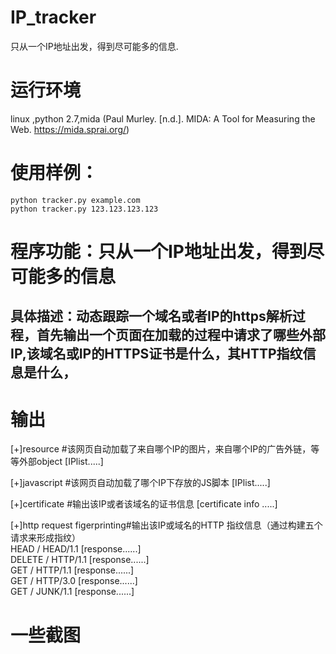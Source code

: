 # IP_tracker
只从一个IP地址出发，得到尽可能多的信息.
# 运行环境
linux ,python 2.7,mida	(Paul Murley. [n.d.]. MIDA: A Tool for Measuring the Web. https://mida.sprai.org/)

# 使用样例：
	python tracker.py example.com
	python tracker.py 123.123.123.123

# 程序功能：只从一个IP地址出发，得到尽可能多的信息

## 具体描述：动态跟踪一个域名或者IP的https解析过程，首先输出一个页面在加载的过程中请求了哪些外部IP,该域名或IP的HTTPS证书是什么，其HTTP指纹信息是什么，
# 输出
[+]resource	#该网页自动加载了来自哪个IP的图片，来自哪个IP的广告外链，等等外部object 
[IPlist.....]

[+]javascript	#该网页自动加载了哪个IP下存放的JS脚本 
[IPlist.....]

[+]certificate  #输出该IP或者该域名的证书信息 
[certificate info .....] 
 
 
[+]http request figerprinting#输出该IP或域名的HTTP 指纹信息（通过构建五个请求来形成指纹）  
HEAD / HEAD/1.1
[response......]  
DELETE / HTTP/1.1
[response......]  
 GET / HTTP/1.1
[response......]  
 GET / HTTP/3.0
[response......]  
 GET / JUNK/1.1
[response......]  
# 一些截图
 
